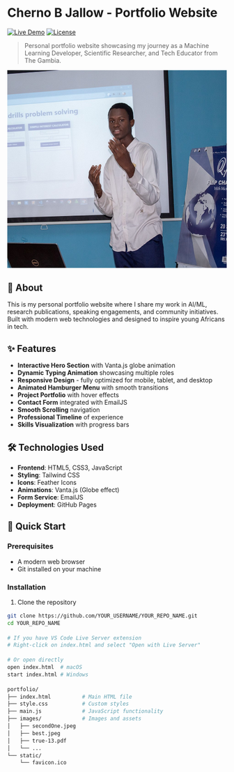# Cherno B Jallow - Portfolio Website 

[![Live Demo](https://img.shields.io/badge/demo-live-brightgreen)](https://cbjtech.github.io/portfolio)
[![License](https://img.shields.io/badge/license-MIT-blue.svg)](LICENSE)

> Personal portfolio website showcasing my journey as a Machine Learning Developer, Scientific Researcher, and Tech Educator from The Gambia.

![Portfolio Preview](images/secondOne.jpeg)

## 🌟 About

This is my personal portfolio website where I share my work in AI/ML, research publications, speaking engagements, and community initiatives. Built with modern web technologies and designed to inspire young Africans in tech.

## ✨ Features

- **Interactive Hero Section** with Vanta.js globe animation
- **Dynamic Typing Animation** showcasing multiple roles
- **Responsive Design** - fully optimized for mobile, tablet, and desktop
- **Animated Hamburger Menu** with smooth transitions
- **Project Portfolio** with hover effects
- **Contact Form** integrated with EmailJS
- **Smooth Scrolling** navigation
- **Professional Timeline** of experience
- **Skills Visualization** with progress bars

## 🛠️ Technologies Used

- **Frontend**: HTML5, CSS3, JavaScript
- **Styling**: Tailwind CSS
- **Icons**: Feather Icons
- **Animations**: Vanta.js (Globe effect)
- **Form Service**: EmailJS
- **Deployment**: GitHub Pages

## 🚀 Quick Start

### Prerequisites
- A modern web browser
- Git installed on your machine

### Installation

1. Clone the repository
```bash
git clone https://github.com/YOUR_USERNAME/YOUR_REPO_NAME.git
cd YOUR_REPO_NAME

# If you have VS Code Live Server extension
# Right-click on index.html and select "Open with Live Server"

# Or open directly
open index.html  # macOS
start index.html # Windows

portfolio/
├── index.html          # Main HTML file
├── style.css           # Custom styles
├── main.js             # JavaScript functionality
├── images/             # Images and assets
│   ├── secondOne.jpeg
│   ├── best.jpeg
│   ├── true-13.pdf
│   └── ...
└── static/
    └── favicon.ico

